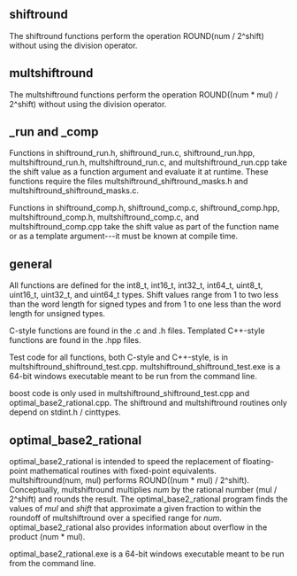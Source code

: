 ## shiftround

The shiftround functions perform the operation ROUND(num / 2^shift) without
using the division operator.

## multshiftround

The multshiftround functions perform the operation ROUND((num * mul) / 2^shift) without
using the division operator.

## \_run and \_comp

Functions in shiftround\_run.h, shiftround\_run.c, shiftround\_run.hpp, multshiftround\_run.h,
multshiftround\_run.c, and multshiftround\_run.cpp take the shift value as a function argument
and evaluate it at runtime. These functions require the files multshiftround\_shiftround\_masks.h
and multshiftround\_shiftround\_masks.c.

Functions in shiftround\_comp.h, shiftround\_comp.c, shiftround\_comp.hpp, multshiftround\_comp.h,
multshiftround\_comp.c, and multshiftround\_comp.cpp take the shift value as part of the
function name or as a template argument---it must be known at compile time.

## general

All functions are defined for the int8\_t, int16\_t, int32\_t, int64\_t, uint8\_t, uint16\_t,
uint32\_t, and uint64\_t types. Shift values range from 1 to two less than the word length
for signed types and from 1 to one less than the word length for unsigned types.

C-style functions are found in the .c and .h files. Templated C++\-style functions are found
in the .hpp files.

Test code for all functions, both C-style and C++\-style, is in multshiftround\_shiftround\_test.cpp.
multshiftround\_shiftround\_test.exe is a 64-bit windows executable meant to be run from
the command line.

boost code is only used in multshiftround\_shiftround\_test.cpp and optimal\_base2\_rational.cpp.
The shiftround and multshiftround routines only depend on stdint.h / cinttypes.

## optimal\_base2\_rational

optimal\_base2\_rational is intended to speed the replacement of floating-point
mathematical routines with fixed-point equivalents. multshiftround<shift>(num, mul)
performs ROUND((num * mul) / 2^shift). Conceptually, multshiftround multiplies _num_ by
the rational number (mul / 2^shift) and rounds the result. The optimal\_base2\_rational 
program finds the values of _mul_ and _shift_ that approximate a given fraction to within
the roundoff of multshiftround over a specified range for _num_. optimal\_base2\_rational also provides
information about overflow in the product (num * mul).

optimal\_base2\_rational.exe is a 64-bit windows executable meant to be run from
the command line.